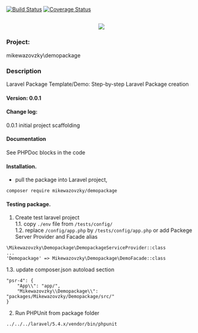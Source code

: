 [![Build Status](https://travis-ci.org/mikewazovzky/demopackage.svg?branch=master)](https://travis-ci.org/mikewazovzky/demopackage)
[![Coverage Status](https://coveralls.io/repos/github/mikewazovzky/demopackage/badge.svg?branch=master)](https://coveralls.io/github/mikewazovzky/demopackage?branch=master)

<h2 align="center">
	<img src="https://laravel.com/assets/img/components/logo-laravel.svg">
</h2>

### Project: 
mikewazovzky\demopackage
### Description
Laravel Package Template/Demo: Step-by-step Laravel Package creation  
#### Version: 0.0.1
#### Change log:  
0.0.1 initial project scaffolding
#### Documentation
See PHPDoc blocks in the code
#### Installation. 
- pull the package into Laravel project,  
```
composer require mikewazovzky/demopackage
```
#### Testing package. 
1. Create test laravel project   
1.1. copy `./env` file from `/tests/config/`  
1.2. replace `/config/app.php` by `/tests/config/app.php` or add Packege Server Provider and Facade alias
 ```
\Mikewazovzky\Demopackage\DemopackageServiceProvider::class
...
'Demopackage' => Mikewazovzky\Demopackage\DemoFacade::class
```
1.3. update composer.json autoload section
```
"psr-4": {
	"App\\": "app/",  
	"Mikewazovzky\\Demopackage\\": "packages/Mikewazovzky/Demopackage/src/"
}
```
2. Run PHPUnit from package folder
```
../../../laravel/5.4.x/vendor/bin/phpunit
```




